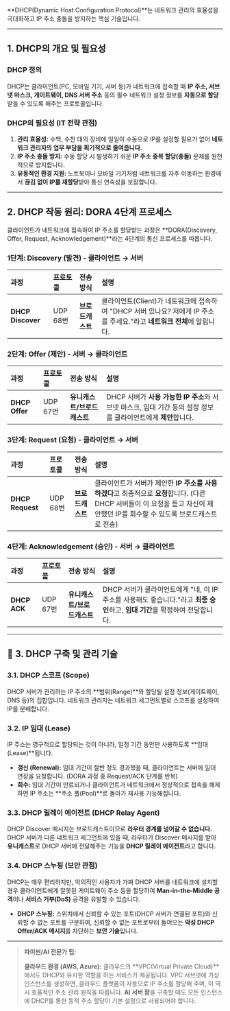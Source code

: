 **DHCP(Dynamic Host Configuration Protocol)**는 네트워크 관리의 효율성을 극대화하고 IP 주소 충돌을 방지하는 핵심 기술입니다. 

---

##  1. DHCP의 개요 및 필요성

### DHCP 정의
DHCP는 클라이언트(PC, 모바일 기기, 서버 등)가 네트워크에 접속할 때 **IP 주소, 서브넷 마스크, 게이트웨이, DNS 서버 주소** 등의 필수 네트워크 설정 정보를 **자동으로 할당**받을 수 있도록 해주는 프로토콜입니다.

### DHCP의 필요성 (IT 전략 관점)
1.  **관리 효율성:** 수백, 수천 대의 장비에 일일이 수동으로 IP를 설정할 필요가 없어 **네트워크 관리자의 업무 부담을 획기적으로 줄여줍니다.**
2.  **IP 주소 충돌 방지:** 수동 할당 시 발생하기 쉬운 **IP 주소 중복 할당(충돌)** 문제를 원천적으로 방지합니다.
3.  **유동적인 환경 지원:** 노트북이나 모바일 기기처럼 네트워크를 자주 이동하는 환경에서 **끊김 없이 IP를 재할당**받아 통신 연속성을 보장합니다.

---

##  2. DHCP 작동 원리: DORA 4단계 프로세스

클라이언트가 네트워크에 접속하여 IP 주소를 할당받는 과정은 **DORA(Discovery, Offer, Request, Acknowledgement)**라는 4단계의 통신 프로세스를 따릅니다.

### 1단계: Discovery (발견) - 클라이언트 $\to$ 서버

| 과정 | 프로토콜 | 전송 방식 | 설명 |
| :--- | :--- | :--- | :--- |
| **DHCP Discover** | UDP 68번 | **브로드캐스트** | 클라이언트(Client)가 네트워크에 접속하여 "DHCP 서버 있나요? 저에게 IP 주소를 주세요."라고 **네트워크 전체**에 알립니다. |

### 2단계: Offer (제안) - 서버 $\to$ 클라이언트

| 과정 | 프로토콜 | 전송 방식 | 설명 |
| :--- | :--- | :--- | :--- |
| **DHCP Offer** | UDP 67번 | **유니캐스트/브로드캐스트** | DHCP 서버가 **사용 가능한 IP 주소**와 서브넷 마스크, 임대 기간 등의 설정 정보를 클라이언트에게 **제안**합니다. |

### 3단계: Request (요청) - 클라이언트 $\to$ 서버

| 과정 | 프로토콜 | 전송 방식 | 설명 |
| :--- | :--- | :--- | :--- |
| **DHCP Request** | UDP 68번 | **브로드캐스트** | 클라이언트가 서버가 제안한 **IP 주소를 사용하겠다**고 최종적으로 **요청**합니다. (다른 DHCP 서버들이 이 요청을 듣고 자신이 제안했던 IP를 회수할 수 있도록 브로드캐스트로 전송) |

### 4단계: Acknowledgement (승인) - 서버 $\to$ 클라이언트

| 과정 | 프로토콜 | 전송 방식 | 설명 |
| :--- | :--- | :--- | :--- |
| **DHCP ACK** | UDP 67번 | **유니캐스트/브로드캐스트** | DHCP 서버가 클라이언트에게 "네, 이 IP 주소를 사용해도 좋습니다."라고 **최종 승인**하고, **임대 기간**을 확정하여 전달합니다. |



---

## 🧪 3. DHCP 구축 및 관리 기술

### 3.1. DHCP 스코프 (Scope)
DHCP 서버가 관리하는 IP 주소의 **범위(Range)**와 할당될 설정 정보(게이트웨이, DNS 등)의 집합입니다. 네트워크 관리자는 네트워크 세그먼트별로 스코프를 설정하여 IP를 분배합니다.

### 3.2. IP 임대 (Lease)
IP 주소는 영구적으로 할당되는 것이 아니라, 일정 기간 동안만 사용하도록 **임대(Lease)**됩니다.
* **갱신 (Renewal):** 임대 기간이 절반 정도 경과했을 때, 클라이언트는 서버에 임대 연장을 요청합니다. (DORA 과정 중 Request/ACK 단계를 반복)
* **회수:** 임대 기간이 만료되거나 클라이언트가 네트워크에서 정상적으로 접속을 해제하면 IP 주소는 **주소 풀(Pool)**로 돌아가 재사용 가능해집니다.

### 3.3. DHCP 릴레이 에이전트 (DHCP Relay Agent)
DHCP Discover 메시지는 브로드캐스트이므로 **라우터 경계를 넘어갈 수 없습니다.** DHCP 서버가 다른 네트워크 세그먼트에 있을 때, 라우터가 Discover 메시지를 받아 **유니캐스트**로 DHCP 서버에 전달해주는 기능을 **DHCP 릴레이 에이전트**라고 합니다.

### 3.4. DHCP 스누핑 (보안 관점)
DHCP는 매우 편리하지만, 악의적인 사용자가 가짜 DHCP 서버를 네트워크에 설치할 경우 클라이언트에게 잘못된 게이트웨이 주소 등을 할당하여 **Man-in-the-Middle 공격**이나 **서비스 거부(DoS)** 공격을 유발할 수 있습니다.

* **DHCP 스누핑:** 스위치에서 신뢰할 수 있는 포트(DHCP 서버가 연결된 포트)와 신뢰할 수 없는 포트를 구분하여, 신뢰할 수 없는 포트로부터 들어오는 **악성 DHCP Offer/ACK 메시지**를 차단하는 **보안 기술**입니다.

---

> **파이썬/AI 전문가 팁:**
>
> **클라우드 환경 (AWS, Azure):** 클라우드의 **VPC(Virtual Private Cloud)**에서도 DHCP와 유사한 역할을 하는 서비스가 제공됩니다. VPC 서브넷에 가상 인스턴스를 생성하면, 클라우드 플랫폼이 자동으로 IP 주소를 할당해 주며, 이 역시 효율적인 주소 관리 원칙을 따릅니다. **AI 서버 팜**을 구축할 때도 모든 인스턴스에 DHCP를 통한 동적 주소 할당이 기본 설정으로 사용되어야 합니다.
